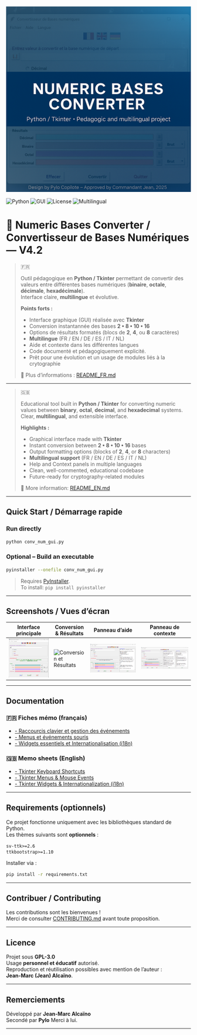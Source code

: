![Banner](./Documentation/banner.png)

![Python](https://img.shields.io/badge/Python-3.10%2B-blue)
![GUI](https://img.shields.io/badge/GUI-Tkinter-informational)
![License](https://img.shields.io/badge/License-GPL--3.0-green)
![Multilingual](https://img.shields.io/badge/i18n-Multilingual-orange)

# 🧮 Numeric Bases Converter / Convertisseur de Bases Numériques — V4.2

> 🇫🇷
>
> Outil pédagogique en **Python / Tkinter** permettant de convertir des valeurs
> entre différentes bases numériques (**binaire**, **octale**, **décimale**, **hexadécimale**).  
> Interface claire, **multilingue** et évolutive.
>
> **Points forts :**
> - Interface graphique (GUI) réalisée avec **Tkinter**
> - Conversion instantannée des bases **2 • 8 • 10 • 16**
> - Options de résultats formatés (blocs de **2**, **4**, ou **8** caractères)
> - **Multilingue** (FR / EN / DE / ES / IT / NL)
> - Aide et contexte dans les différentes langues
> - Code documenté et pédagogiquement explicité.
> - Prêt pour une évolution et un usage de modules liés à la crytographie
>
> 📘 Plus d’informations : [README_FR.md](./README_FR.md)

---

> 🇬🇧
>
> Educational tool built in **Python / Tkinter** for converting numeric values
> between **binary**, **octal**, **decimal**, and **hexadecimal** systems.  
> Clear, **multilingual**, and extensible interface.
>
> **Highlights :**
> - Graphical interface made with **Tkinter**
> - Instant conversion between **2 • 8 • 10 • 16** bases
> - Output formatting options (blocks of **2**, **4**, or **8** characters)
> - **Multilingual support** (FR / EN / DE / ES / IT / NL)
> - Help and Context panels in multiple languages
> - Clean, well-commented, educational codebase
> - Future-ready for cryptography-related modules
>
> 📘 More information: [README_EN.md](./README_EN.md)

---

##  Quick Start / Démarrage rapide

### Run directly
```bash
python conv_num_gui.py
```

### Optional – Build an executable
```bash
pyinstaller --onefile conv_num_gui.py
```

> Requires [PyInstaller](https://pyinstaller.org/en/stable/).  
> To install: `pip install pyinstaller`

---

## Screenshots / Vues d’écran

| Interface principale | Conversion & Résultats | Panneau d’aide | Panneau de contexte |
|----------------------|------------------------|----------------|---------------------|
| ![Interface principale](./Documentation/Screenshots/Interface_principale.png) | ![Conversion et Résultats](./Documentation/Screenshots/Conversion_Résultats.png) | ![Panneau d’aide](./Documentation/Screenshots/Interface_Help.png) | ![Panneau de contexte](./Documentation/Screenshots/Interface_Context.png) |

---

##  Documentation

### 🇫🇷 Fiches mémo (français)
- [ - Raccourcis clavier et gestion des événements](./Documentation/Fiche_memo_Tkinter_raccourcis.md)
- [ - Menus et événements souris](./Documentation/Fiche_memo_Tkinter_menus_souris.md)
- [ - Widgets essentiels et Internationalisation (i18n)](./Documentation/Fiche_memo_Tkinter_widgets_i18n.md)

### 🇬🇧 Memo sheets (English)
- [ - Tkinter Keyboard Shortcuts](./Documentation/Tkinter_shortcuts_memo_EN.md)
- [ -  Tkinter Menus & Mouse Events](./Documentation/Tkinter_menus_mouse_memo_EN.md)
- [ - Tkinter Widgets & Internationalization (i18n)](./Documentation/Tkinter_widgets_i18n_memo_EN.md)

---

## Requirements (optionnels)

Ce projet fonctionne uniquement avec les bibliothèques standard de Python.  
Les thèmes suivants sont **optionnels** :

```
sv-ttk>=2.6
ttkbootstrap>=1.10
```

Installer via :
```bash
pip install -r requirements.txt
```

---

## Contribuer / Contributing

Les contributions sont les bienvenues !  
Merci de consulter [CONTRIBUTING.md](./CONTRIBUTING.md) avant toute proposition.

---

## Licence

Projet sous **GPL-3.0**  
Usage **personnel et éducatif** autorisé.  
Reproduction et réutilisation possibles avec mention de l’auteur :  
**Jean-Marc (Jean) Alcaïno**.

---

## Remerciements

Développé par **Jean-Marc Alcaïno**  
Secondé par **Pylo** Merci à lui.  

---
